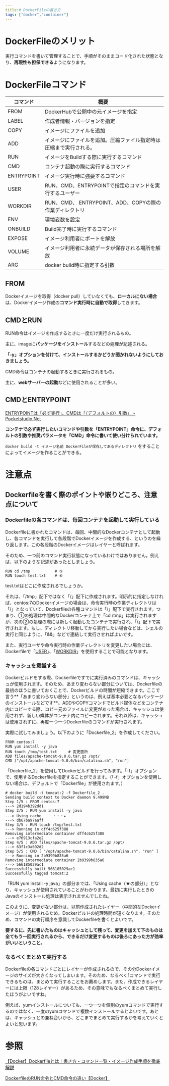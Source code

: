 ```yaml
---
title:# DockerFileの書き方
tags: ["docker","container"]
---
```

# DockerFileのメリット

実行コマンドを書いて管理することで、手順がそのままコード化された状態となり、**再現性も担保できる**ようになります。

# DockerFileコマンド

| コマンド | 概要 |
| --- | --- |
| FROM | DockerHubで公開中の元イメージを指定 |
| LABEL | 作成者情報・バージョンを指定 |
| COPY | イメージにファイルを追加 |
| ADD | イメージにファイルを追加。圧縮ファイル指定時は圧縮まで実行される。 |
| RUN | イメージをBuildする際に実行するコマンド |
| CMD | コンテナ起動の際に実行するコマンド |
| ENTRYPOINT | イメージ実行時に強要するコマンド |
| USER | RUN、CMD、ENTRYPOINTで指定のコマンドを実行するユーザー |
| WORKDIR | RUN、CMD、 ENTRYPOINT、ADD、COPYの際の作業ディレクトリ |
| ENV | 環境変数を設定 |
| ONBUILD | Build完了時に実行するコマンド |
| EXPOSE | イメージ利用者にポートを解放 |
| VOLUME | イメージ利用者に永続データが保存される場所を解放 |
| ARG | docker build時に指定する引数 |

## FROM

Dockerイメージを取得（docker pull）していなくても、**ローカルにない場合**は、Dockerイメージ作成の**コマンド実行時に自動で取得**してきます。

## CMDとRUN

RUN命令はイメージを作成するときに一度だけ実行されるもの。

主に、imageに**パッケージをインストール**するなどの処理が記述される。

**「-y」オプションを付けて、インストールするかどうか聞かれないようにしておきましょう。**

CMD命令はコンテナの起動するときに実行されるもの。

主に、**webサーバーの起動**などに使用されることが多い。

## CMDとENTRYPOINT

[ENTRYPOINTは「必ず実行」、CMDは「（デフォルトの）引数」 ‣ Pocketstudio.Net](https://pocketstudio.net/2020/01/31/cmd-and-entrypoint/)

**コンテナで必ず実行したいコマンドや引数を「ENTRYPOINT」命令に、デフォルトの引数や推奨パラメータを「CMD」命令に書いて使い分けられています。**

`docker build -t イメージ名前 DockerFileが保存してあるディレクトリ` をすることによってイメージを作ることができる。

# 注意点

## **Dockerfileを書く際のポイントや嵌りどころ、注意点について**

### **Dockerfileの各コマンドは、毎回コンテナを起動して実行している**

Dockerfileに書かれたコマンドは、毎回、中間的なDockerコンテナとして起動し、各コマンドを実行して各段階でDockerイメージを作成する、というのを繰り返します。この各段階のDockerイメージはレイヤーと呼ばれます。

そのため、一つ前のコマンド実行状態になっているわけではありません。例えば、以下のような記述があったとしましょう。

```
RUN cd /tmp           # ⑤
RUN touch test.txt    # ⑥

```

test.txtはどこに作成されるでしょうか。

それは、「/tmp」配下ではなく「/」配下に作成されます。明示的に指定しなければ、centos:7のDockerイメージの場合は、命令実行時の作業ディレクトリは「/」となっていて、Dockerfileの各種コマンドは「/」配下で実行されます。つまり、①の処理は中間的なDockerコンテナ上で「cd /tmp」は実行されますが、次の②の処理の際には新しく起動したコンテナで実行され、「/」配下で実行されます。もし、ディレクトリ移動してから実行したい場合などは、シェルの実行と同じように、「&&」などで連結して実行させればよいです。

また、実行ユーザや命令実行時の作業ディレクトリを変更したい場合には、Dockerfileで「[USER](http://docs.docker.jp/engine/reference/builder.html#user)」、「[WORKDIR](http://docs.docker.jp/engine/reference/builder.html#workdir)」を使用することで可能となります。

### **キャッシュを意識する**

Dockerビルドをする際、Dockerfileですでに実行済みのコマンドは、キャッシュが使用されます。そのため、あまり変わらない部分については、Dockerfileの最初のほうに書いておくことで、Dockerビルドの時間が短縮できます。ここで言う**「あまり変わらない部分」というのは、例えば基本必要となるパッケージのインストールなどです**。ADDやCOPYコマンドでビルド媒体などをコンテナ内にコピーする際、コピー元のファイルに変更があった場合は、キャッシュは使用されず、新しい媒体がコンテナ内にコピーされます。それ以降は、キャッシュは使用されずに、再度一つ一つDockerfileのコマンドが実行されます。

実際に試してみましょう。以下のように「Dockerfile_2」を作成してください。

```
FROM centos:7
RUN yum install -y java
RUN touch /tmp/test.txt     # 変更箇所
ADD files/apache-tomcat-9.0.6.tar.gz /opt/
CMD ["/opt/apache-tomcat-9.0.6/bin/catalina.sh", "run"]

```

「Dockerfile_2」を使用してDockerビルドを行ってみます。「-f」オプションで、使用するDockerfileを指定することができます。（「-f」オプションを使用しない場合は、デフォルトで「Dockerfile」が使用されます。）

```
# docker build -t tomcat:2 -f Dockerfile_2 .
Sending build context to Docker daemon 9.499MB
Step 1/5 : FROM centos:7
---> 2d194b392dd1
Step 2/5 : RUN yum install -y java
---> Using cache　　　・・・★
---> db67ba97aaff
Step 3/5 : RUN touch /tmp/test.txt
---> Running in dff4c625f388
Removing intermediate container dff4c625f388
---> e76913cfa2e2
Step 4/5 : ADD files/apache-tomcat-9.0.6.tar.gz /opt/
---> 63f1c3a602d2
Step 5/5 : CMD [ "/opt/apache-tomcat-9.0.6/bin/catalina.sh", "run" ]
---> Running in 2b9399b835a6
Removing intermediate container 2b9399b835a6
---> 566185029ac1
Successfully built 566185029ac1
Successfully tagged tomcat:2

```

「RUN yum install -y java」の部分までは、「Using cache（★の部分）」となり、キャッシュが使用されていることがわかります。最初に実行したときのJavaのインストール処理は表示されませんでしたね。

このように、変更がない部分は、以前作成されたレイヤー（中間的なDockerイメージ）が使用されるため、Dockerビルドの処理時間が短くなります。そのため、コマンドの実行順序を意識してDockerfileを書くとよいです。

**要するに、先に書いたものはキャッシュとして残って、変更を加えて下のものは全てもう一回実行されるから、できるだけ変更するものは後ろにあった方が効率がいいということ。**

### **なるべくまとめて実行する**

Dockerfileの各コマンドごとにレイヤーが作成されるので、その分Dockerイメージのサイズが大きくなってしまいます。そのため、なるべく1コマンドで実行できるものは、まとめて実行することをお薦めします。また、作成できるレイヤーには上限（128レイヤー）があるため、その意味でもなるべくまとめて実行したほうがよいですね。

例えば、yumインストールについても、一つ一つを個別のyumコマンドで実行するのではなく、一度のyumコマンドで複数インストールするとよいです。あとは、キャッシュとの兼ね合いから、どこまでまとめて実行するかを考えていくとよいと思います。

# 参照

[【Docker】Dockerfileとは｜書き方・コマンド一覧・イメージ作成手順を徹底解説](https://di-acc2.com/system/23152/)

[DockerfileのRUN命令とCMD命令の違い【Docker】](https://rara-world.com/dockerfile-run-cmd/#:~:text=RUN命令・CMD命令の,ときに実行されます。)